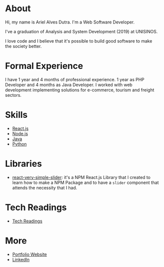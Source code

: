 # About

Hi, my name is Ariel Alves Dutra. I'm a Web Software Developer.

I've a graduation of Analysis and System Development (2019) at UNISINOS.

I love code and I believe that it's possible to build good software to make the society better.

# Formal Experience

I have 1 year and 4 months of professional experience. 1 year as PHP Developer and 4 months as Java Developer. I worked with web development implementing solutions for e-commerce, tourism and freight sectors.

# Skills

- [React.js](https://github.com/arielalvesdutra/arielalvesdutra/blob/master/React_js.md)
- [Node.js](https://github.com/arielalvesdutra/arielalvesdutra/blob/master/Node_js.md)
- [Java](https://github.com/arielalvesdutra/arielalvesdutra/blob/master/Java.md)
- [Python](Python.md)
<!-- 
- [jQuery and Bootstrap](jQuery_Bootstrap.md) 
- [Angular](Angular.md)
- [PHP](PHP.md) 
- -->

# Libraries

- [react-very-simple-slider](https://www.npmjs.com/package/react-very-simple-slider): it's a NPM React.js Library that I created to learn how to make a NPM Package and to have a `slider` component that attends the necessity that I had.

# Tech Readings

- [Tech Readings](https://github.com/arielalvesdutra/arielalvesdutra/blob/master/Tech_readings.md)

# More

- [Portfolio Website](https://arielalvesdutra.github.io/)
- [LinkedIn](https://www.linkedin.com/in/arielalvesdutra/)


